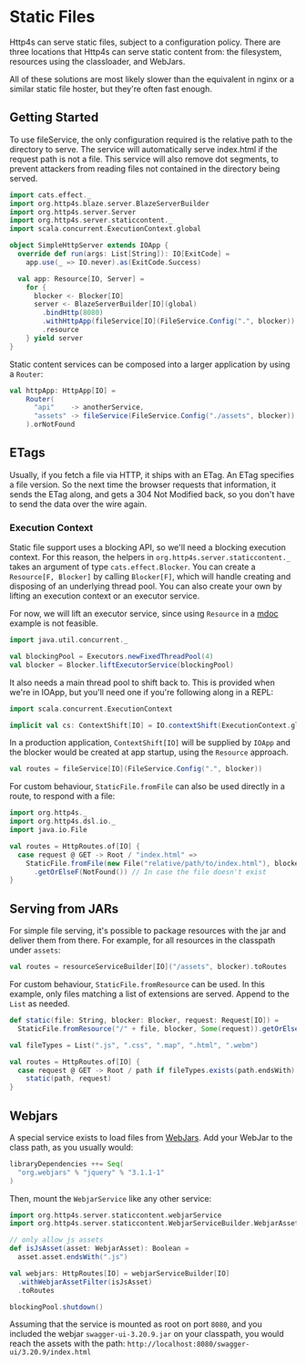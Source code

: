 
# Static Files

Http4s can serve static files, subject to a configuration policy. There are three
locations that Http4s can serve static content from: the filesystem, resources
using the classloader, and WebJars.

All of these solutions are most likely slower than the equivalent in nginx or a
similar static file hoster, but they're often fast enough.

## Getting Started

To use fileService, the only configuration required is the relative path to the directory to serve.
The service will automatically serve index.html if the request path is not a file. This service will also
remove dot segments, to prevent attackers from reading files not contained in the directory
being served.

```scala mdoc
import cats.effect._
import org.http4s.blaze.server.BlazeServerBuilder
import org.http4s.server.Server
import org.http4s.server.staticcontent._
import scala.concurrent.ExecutionContext.global

object SimpleHttpServer extends IOApp {
  override def run(args: List[String]): IO[ExitCode] =
    app.use(_ => IO.never).as(ExitCode.Success)

  val app: Resource[IO, Server] =
    for {
      blocker <- Blocker[IO]
      server <- BlazeServerBuilder[IO](global)
        .bindHttp(8080)
        .withHttpApp(fileService[IO](FileService.Config(".", blocker)).orNotFound)
        .resource
    } yield server
}
```

Static content services can be composed into a larger application by using a `Router`:
```scala
val httpApp: HttpApp[IO] =
    Router(
      "api"    -> anotherService,
      "assets" -> fileService(FileService.Config("./assets", blocker))
    ).orNotFound
```

## ETags

Usually, if you fetch a file via HTTP, it ships with an ETag. An ETag specifies
a file version. So the next time the browser requests that information, it sends
the ETag along, and gets a 304 Not Modified back, so you don't have to send the
data over the wire again.

### Execution Context

Static file support uses a blocking API, so we'll need a blocking execution
context. For this reason, the helpers in `org.http4s.server.staticcontent._` takes
an argument of type `cats.effect.Blocker`.
You can create a `Resource[F, Blocker]` by calling `Blocker[F]`, which will handle
creating and disposing of an underlying thread pool. You can also create your
own by lifting an execution context or an executor service.

For now, we will lift an executor service, since using `Resource` in a [mdoc]
example is not feasible.

```scala mdoc:silent:nest
import java.util.concurrent._

val blockingPool = Executors.newFixedThreadPool(4)
val blocker = Blocker.liftExecutorService(blockingPool)
```

It also needs a main thread pool to shift back to.  This is provided when
we're in IOApp, but you'll need one if you're following along in a REPL:

```scala mdoc:silent:nest
import scala.concurrent.ExecutionContext

implicit val cs: ContextShift[IO] = IO.contextShift(ExecutionContext.global)
```

In a production application, `ContextShift[IO]` will be supplied by `IOApp`
and the blocker would be created at app startup, using the `Resource` approach.

```scala mdoc:silent:nest
val routes = fileService[IO](FileService.Config(".", blocker))
```

For custom behaviour, `StaticFile.fromFile` can also be used directly in a route, to respond with a file:
```scala mdoc:silent:nest
import org.http4s._
import org.http4s.dsl.io._
import java.io.File

val routes = HttpRoutes.of[IO] {
  case request @ GET -> Root / "index.html" =>
    StaticFile.fromFile(new File("relative/path/to/index.html"), blocker, Some(request))
      .getOrElseF(NotFound()) // In case the file doesn't exist
}
```

## Serving from JARs

For simple file serving, it's possible to package resources with the jar and
deliver them from there. For example, for all resources in the classpath under `assets`:

```scala mdoc:nest
val routes = resourceServiceBuilder[IO]("/assets", blocker).toRoutes
```

For custom behaviour, `StaticFile.fromResource` can be used. In this example,
only files matching a list of extensions are served. Append to the `List` as needed.

```scala mdoc:nest
def static(file: String, blocker: Blocker, request: Request[IO]) =
  StaticFile.fromResource("/" + file, blocker, Some(request)).getOrElseF(NotFound())

val fileTypes = List(".js", ".css", ".map", ".html", ".webm")

val routes = HttpRoutes.of[IO] {
  case request @ GET -> Root / path if fileTypes.exists(path.endsWith) =>
    static(path, request)
}
```

## Webjars

A special service exists to load files from [WebJars](http://www.webjars.org). Add your WebJar to the
class path, as you usually would:

```scala
libraryDependencies ++= Seq(
  "org.webjars" % "jquery" % "3.1.1-1"
)
```

Then, mount the `WebjarService` like any other service:

```scala mdoc:silent
import org.http4s.server.staticcontent.webjarService
import org.http4s.server.staticcontent.WebjarServiceBuilder.WebjarAsset
```

```scala mdoc
// only allow js assets
def isJsAsset(asset: WebjarAsset): Boolean =
  asset.asset.endsWith(".js")

val webjars: HttpRoutes[IO] = webjarServiceBuilder[IO]
  .withWebjarAssetFilter(isJsAsset)
  .toRoutes
```

```scala mdoc:silent
blockingPool.shutdown()
```

Assuming that the service is mounted as root on port `8080`, and you included the webjar `swagger-ui-3.20.9.jar` on your classpath, you would reach the assets with the path: `http://localhost:8080/swagger-ui/3.20.9/index.html`

[StaticFile]: ../api/org/http4s/StaticFile$
[mdoc]: https://scalameta.org/mdoc/
